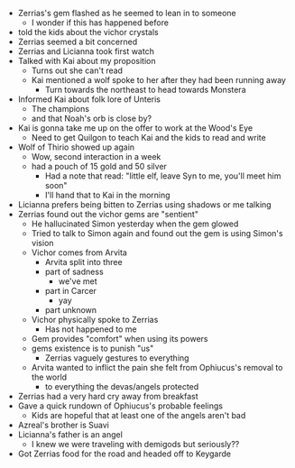 - Zerrias's gem flashed as he seemed to lean in to someone
  - I wonder if this has happened before
- told the kids about the vichor crystals
- Zerrias seemed a bit concerned
- Zerrias and Licianna took first watch
- Talked with Kai about my proposition
  - Turns out she can't read
  - Kai mentioned a wolf spoke to her after they had been running away
    - Turn towards the northeast to head towards Monstera
- Informed Kai about folk lore of Unteris
  - The champions
  - and that Noah's orb is close by?
- Kai is gonna take me up on the offer to work at the Wood's Eye
  - Need to get Quilgon to teach Kai and the kids to read and write
- Wolf of Thirio showed up again
  - Wow, second interaction in a week
  - had a pouch of 15 gold and 50 silver
    - Had a note that read: "little elf, leave Syn to me, you'll meet him soon"
    - I'll hand that to Kai in the morning
- Licianna prefers being bitten to Zerrias using shadows or me talking
- Zerrias found out the vichor gems are "sentient"
  - He hallucinated Simon yesterday when the gem glowed
  - Tried to talk to Simon again and found out the gem is using Simon's vision
  - Vichor comes from Arvita
    - Arvita split into three
    - part of sadness
      - we've met
    - part in Carcer
      - yay
    - part unknown
  - Vichor physically spoke to Zerrias
    - Has not happened to me
  - Gem provides "comfort" when using its powers
  - gems existence is to punish "us"
    - Zerrias vaguely gestures to everything
  - Arvita wanted to inflict the pain she felt from Ophiucus's removal to the world
    - to everything the devas/angels protected
- Zerrias had a very hard cry away from breakfast
- Gave a quick rundown of Ophiucus's probable feelings
  - Kids are hopeful that at least one of the angels aren't bad
- Azreal's brother is Suavi
- Licianna's father is an angel
  - I knew we were traveling with demigods but seriously??
- Got Zerrias food for the road and headed off to Keygarde

